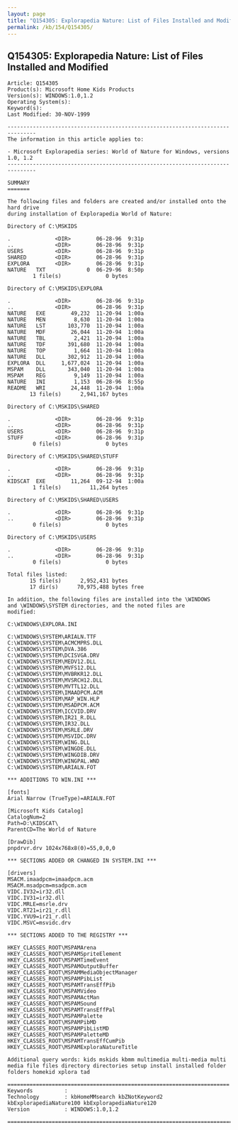 ```yaml
---
layout: page
title: "Q154305: Explorapedia Nature: List of Files Installed and Modified"
permalink: /kb/154/Q154305/
---
```


## Q154305: Explorapedia Nature: List of Files Installed and Modified

	Article: Q154305
	Product(s): Microsoft Home Kids Products
	Version(s): WINDOWS:1.0,1.2
	Operating System(s): 
	Keyword(s): 
	Last Modified: 30-NOV-1999
	
	-------------------------------------------------------------------------------
	The information in this article applies to:
	
	- Microsoft Explorapedia series: World of Nature for Windows, versions 1.0, 1.2 
	-------------------------------------------------------------------------------
	
	SUMMARY
	=======
	
	The following files and folders are created and/or installed onto the hard drive
	during installation of Explorapedia World of Nature:
	
	Directory of C:\MSKIDS
	
	.              <DIR>        06-28-96  9:31p
	..             <DIR>        06-28-96  9:31p
	USERS          <DIR>        06-28-96  9:31p
	SHARED         <DIR>        06-28-96  9:31p
	EXPLORA        <DIR>        06-28-96  9:31p
	NATURE   TXT             0  06-29-96  8:50p
	        1 file(s)              0 bytes
	
	Directory of C:\MSKIDS\EXPLORA
	
	.              <DIR>        06-28-96  9:31p
	..             <DIR>        06-28-96  9:31p
	NATURE   EXE        49,232  11-20-94  1:00a
	NATURE   MEN         8,630  11-20-94  1:00a
	NATURE   LST       103,770  11-20-94  1:00a
	NATURE   MDF        26,044  11-20-94  1:00a
	NATURE   TBL         2,421  11-20-94  1:00a
	NATURE   TDF       391,680  11-20-94  1:00a
	NATURE   TOP         1,664  11-20-94  1:00a
	NATURE   DLL       302,912  11-20-94  1:00a
	EXPLORA  DLL     1,677,024  11-20-94  1:00a
	MSPAM    DLL       343,040  11-20-94  1:00a
	MSPAM    REG         9,149  11-20-94  1:00a
	NATURE   INI         1,153  06-28-96  8:55p
	README   WRI        24,448  11-20-94  1:00a
	       13 file(s)      2,941,167 bytes
	
	Directory of C:\MSKIDS\SHARED
	
	.              <DIR>        06-28-96  9:31p
	..             <DIR>        06-28-96  9:31p
	USERS          <DIR>        06-28-96  9:31p
	STUFF          <DIR>        06-28-96  9:31p
	        0 file(s)              0 bytes
	
	Directory of C:\MSKIDS\SHARED\STUFF
	
	.              <DIR>        06-28-96  9:31p
	..             <DIR>        06-28-96  9:31p
	KIDSCAT  EXE        11,264  09-12-94  1:00a
	        1 file(s)         11,264 bytes
	
	Directory of C:\MSKIDS\SHARED\USERS
	
	.              <DIR>        06-28-96  9:31p
	..             <DIR>        06-28-96  9:31p
	        0 file(s)              0 bytes
	
	Directory of C:\MSKIDS\USERS
	
	.              <DIR>        06-28-96  9:31p
	..             <DIR>        06-28-96  9:31p
	        0 file(s)              0 bytes
	
	Total files listed:
	       15 file(s)      2,952,431 bytes
	       17 dir(s)      70,975,488 bytes free
	
	In addition, the following files are installed into the \WINDOWS
	and \WINDOWS\SYSTEM directories, and the noted files are
	modified:
	
	C:\WINDOWS\EXPLORA.INI
	
	C:\WINDOWS\SYSTEM\ARIALN.TTF
	C:\WINDOWS\SYSTEM\ACMCMPRS.DLL
	C:\WINDOWS\SYSTEM\DVA.386
	C:\WINDOWS\SYSTEM\DCISVGA.DRV
	C:\WINDOWS\SYSTEM\MEDV12.DLL
	C:\WINDOWS\SYSTEM\MVFS12.DLL
	C:\WINDOWS\SYSTEM\MVBRKR12.DLL
	C:\WINDOWS\SYSTEM\MVSRCH12.DLL
	C:\WINDOWS\SYSTEM\MVTTL12.DLL
	C:\WINDOWS\SYSTEM\IMAADPCM.ACM
	C:\WINDOWS\SYSTEM\MAP_WIN.HLP
	C:\WINDOWS\SYSTEM\MSADPCM.ACM
	C:\WINDOWS\SYSTEM\ICCVID.DRV
	C:\WINDOWS\SYSTEM\IR21_R.DLL
	C:\WINDOWS\SYSTEM\IR32.DLL
	C:\WINDOWS\SYSTEM\MSRLE.DRV
	C:\WINDOWS\SYSTEM\MSVIDC.DRV
	C:\WINDOWS\SYSTEM\WING.DLL
	C:\WINDOWS\SYSTEM\WINGDE.DLL
	C:\WINDOWS\SYSTEM\WINGDIB.DRV
	C:\WINDOWS\SYSTEM\WINGPAL.WND
	C:\WINDOWS\SYSTEM\ARIALN.FOT
	
	*** ADDITIONS TO WIN.INI ***
	
	[fonts]
	Arial Narrow (TrueType)=ARIALN.FOT
	
	[Microsoft Kids Catalog]
	CatalogNum=2
	Path=D:\KIDSCAT\ 
	ParentCD=The World of Nature
	
	[DrawDib]
	pnpdrvr.drv 1024x768x8(0)=55,0,0,0
	
	*** SECTIONS ADDED OR CHANGED IN SYSTEM.INI ***
	
	[drivers]
	MSACM.imaadpcm=imaadpcm.acm
	MSACM.msadpcm=msadpcm.acm
	VIDC.IV32=ir32.dll
	VIDC.IV31=ir32.dll
	VIDC.MRLE=msrle.drv
	VIDC.RT21=ir21_r.dll
	VIDC.YVU9=ir21_r.dll
	VIDC.MSVC=msvidc.drv
	
	*** SECTIONS ADDED TO THE REGISTRY ***
	
	HKEY_CLASSES_ROOT\MSPAMArena
	HKEY_CLASSES_ROOT\MSPAMSpriteElement
	HKEY_CLASSES_ROOT\MSPAMTimeEvent
	HKEY_CLASSES_ROOT\MSPAMOutputBuffer
	HKEY_CLASSES_ROOT\MSPAMMediaObjectManager
	HKEY_CLASSES_ROOT\MSPAMPibList
	HKEY_CLASSES_ROOT\MSPAMTransEffPib
	HKEY_CLASSES_ROOT\MSPAMVideo
	HKEY_CLASSES_ROOT\MSPAMActMan
	HKEY_CLASSES_ROOT\MSPAMSound
	HKEY_CLASSES_ROOT\MSPAMTransEffPal
	HKEY_CLASSES_ROOT\MSPAMPalette
	HKEY_CLASSES_ROOT\MSPAMPibMD
	HKEY_CLASSES_ROOT\MSPAMPibListMD
	HKEY_CLASSES_ROOT\MSPAMPaletteMD
	HKEY_CLASSES_ROOT\MSPAMTransEffCumPib
	HKEY_CLASSES_ROOT\MSPAMExploraNatureTitle
	
	Additional query words: kids mskids kbmm multimedia multi-media multi media file files directory directories setup install installed folder folders homekid xplora tad
	
	======================================================================
	Keywords          :  
	Technology        : kbHomeMMsearch kbZNotKeyword2 kbExplorapediaNature100 kbExplorapediaNature120
	Version           : WINDOWS:1.0,1.2
	
	=============================================================================
	
